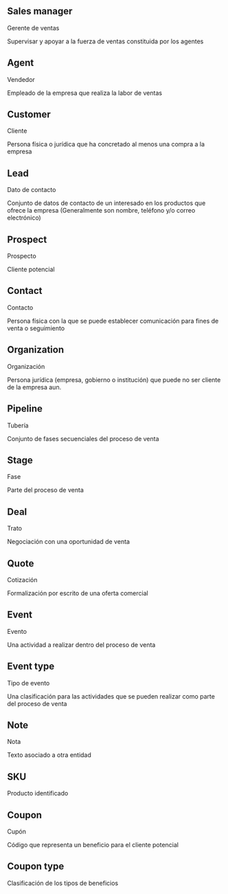 ## Sales manager
Gerente de ventas

Supervisar y apoyar a la fuerza de ventas constituida por los agentes

## Agent
Vendedor

Empleado de la empresa que realiza la labor de ventas

## Customer
Cliente

Persona física o jurídica que ha concretado al menos una compra a la empresa

## Lead
Dato de contacto

Conjunto de datos de contacto de un interesado en los productos que ofrece la empresa
(Generalmente son nombre, teléfono y/o correo electrónico)

## Prospect
Prospecto

Cliente potencial

## Contact
Contacto

Persona física con la que se puede establecer comunicación para fines de venta o seguimiento

## Organization
Organización

Persona jurídica (empresa, gobierno o institución) que puede no ser cliente de la empresa aun.


## Pipeline
Tubería

Conjunto de fases secuenciales del proceso de venta

## Stage
Fase

Parte del proceso de venta

## Deal
Trato

Negociación con una oportunidad de venta

## Quote
Cotización

Formalización por escrito de una oferta comercial

## Event
Evento

Una actividad a realizar dentro del proceso de venta

## Event type
Tipo de evento

Una clasificación para las actividades que se pueden realizar como parte del proceso de venta

## Note
Nota

Texto asociado a otra entidad

## SKU
Producto identificado

## Coupon
Cupón

Código que representa un beneficio para el cliente potencial

## Coupon type
Clasificación de los tipos de beneficios
